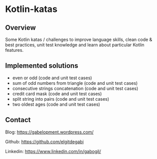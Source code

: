 # Kotlin-katas
## Overview
Some Kotlin katas / challenges to improve language skills, clean code & best practices, unit test knowledge and learn about particular Kotlin features.
## Implemented solutions
* even or odd (code and unit test cases)
* sum of odd numbers from triangle (code and unit test cases)
* consecutive strings concatenation (code and unit test cases)
* credit card mask (code and unit test cases)
* split string into pairs (code and unit test cases)
* two oldest ages (code and unit test cases)
## Contact
Blog: https://gabelopment.wordpress.com/

Github: https://github.com/elgitdegabi

Linkedin: https://www.linkedin.com/in/gabogil/
